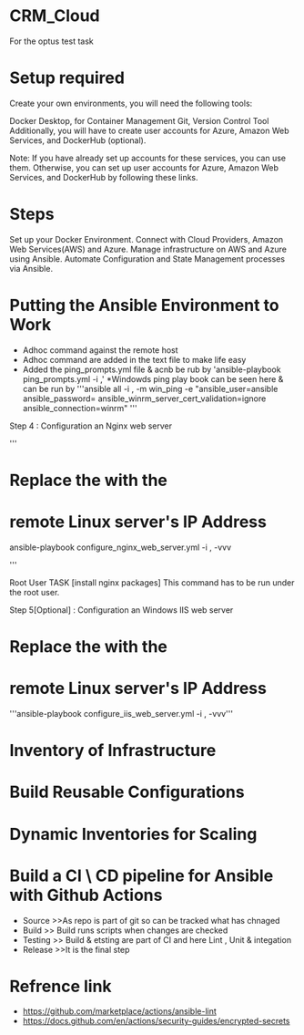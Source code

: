 # CRM_Cloud
For the optus test task


# Setup required
Create your own environments, you will need the following tools:

Docker Desktop, for Container Management
Git, Version Control Tool
Additionally, you will have to create user accounts for Azure, Amazon Web Services, and DockerHub (optional).

Note: If you have already set up accounts for these services, you can use them. Otherwise, you can set up user accounts for Azure, Amazon Web Services, and DockerHub by following these links.


# Steps

Set up your Docker Environment.
Connect with Cloud Providers, Amazon Web Services(AWS) and Azure.
Manage infrastructure on AWS and Azure using Ansible.
Automate Configuration and State Management processes via Ansible.

# Putting the Ansible Environment to Work

   * Adhoc command against the remote host
   * Adhoc command are added in the text file to make life easy
   * Added the ping_prompts.yml file & acnb be rub by 'ansible-playbook ping_prompts.yml -i <Public Ip Address>,'
   *Windowds ping play book can be seen here & can be run by '''ansible all -i <Public Ip Address>, -m win_ping 
-e "ansible_user=ansible ansible_password=<Password> ansible_winrm_server_cert_validation=ignore ansible_connection=winrm" '''

Step 4 : Configuration an Nginx web server

'''
# Replace the <Public IP Address> with the 
# remote Linux server's IP Address
ansible-playbook configure_nginx_web_server.yml -i <Public Ip Address>, -vvv

'''

Root User
TASK [install nginx packages] This command has to be run under the root user.


Step 5[Optional] : Configuration an Windows IIS web server
# Replace the <Public IP Address> with the 
# remote Linux server's IP Address

'''ansible-playbook configure_iis_web_server.yml -i <Public Ip Address>, -vvv'''


# Inventory of Infrastructure
# Build Reusable Configurations
# Dynamic Inventories for Scaling

# Build a CI \ CD pipeline for Ansible with Github Actions
  * Source >>As repo is part of git so can be tracked what has chnaged 
  * Build >> Build runs scripts when changes are checked 
  * Testing >> Build & etsting are part of CI and here Lint , Unit & integation 
  * Release >>It is the final step 
  
  
# Refrence link 

* <https://github.com/marketplace/actions/ansible-lint> 
* <https://docs.github.com/en/actions/security-guides/encrypted-secrets>
  

  
  
 
